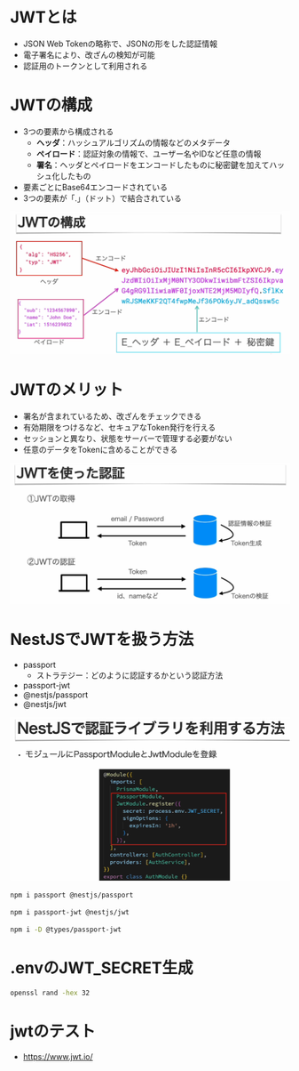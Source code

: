 # JWTとは

- JSON Web Tokenの略称で、JSONの形をした認証情報
- 電子署名により、改ざんの検知が可能
- 認証用のトークンとして利用される

# JWTの構成

- 3つの要素から構成される
  - **ヘッダ**：ハッシュアルゴリズムの情報などのメタデータ
  - **ペイロード**：認証対象の情報で、ユーザー名やIDなど任意の情報
  - **署名**：ヘッダとペイロードをエンコードしたものに秘密鍵を加えてハッシュ化したもの
- 要素ごとにBase64エンコードされている
- 3つの要素が「.」（ドット）で結合されている

![JWTの構成](img/19.JWTの構成.png)

# JWTのメリット

- 署名が含まれているため、改ざんをチェックできる
- 有効期限をつけるなど、セキュアなToken発行を行える
- セッションと異なり、状態をサーバーで管理する必要がない
- 任意のデータをTokenに含めることができる

![JWTを使った認証](img/19.JWTを使った認証.png)

# NestJSでJWTを扱う方法

- passport
  - ストラテジー：どのように認証するかという認証方法
- passport-jwt
- @nestjs/passport
- @nestjs/jwt

![NestJSで認証ライブラリを利用する方法](img/19.NestJSで認証ライブラリを利用する方法.png)

```bash
npm i passport @nestjs/passport
```

```bash
npm i passport-jwt @nestjs/jwt
```

```bash
npm i -D @types/passport-jwt
```

# .envのJWT_SECRET生成
```bash
openssl rand -hex 32
```

# jwtのテスト
- https://www.jwt.io/
